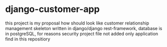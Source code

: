 # django-customer-app
this project is my proposal how should look like customer relationship management skeleton written in django/django rest-framework, database is in postgreSQL, for reasons security project file not added only application find in this repositiory
